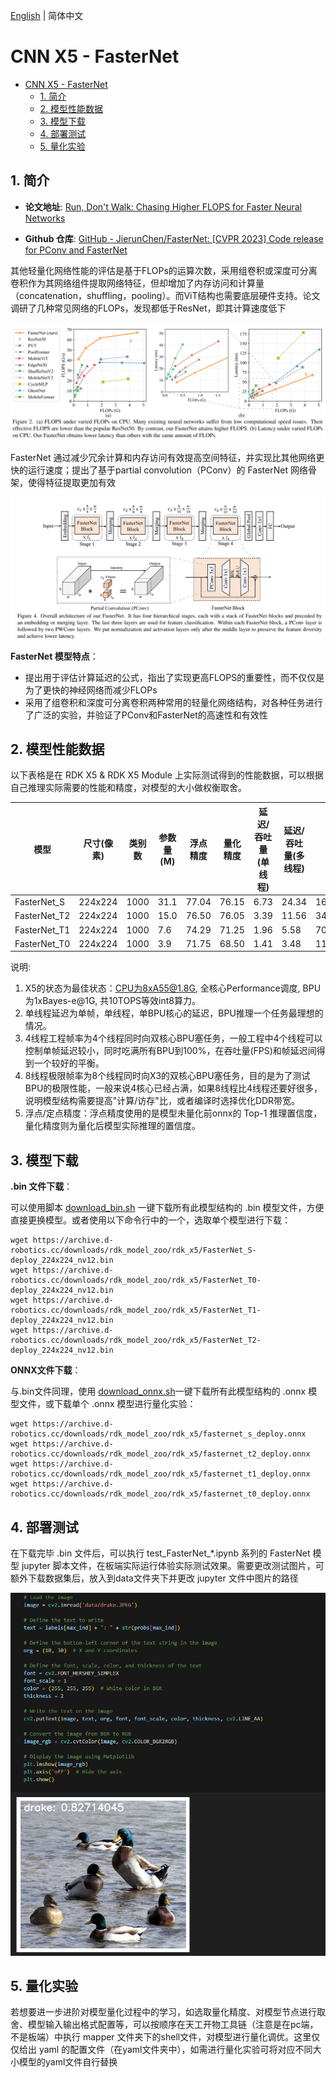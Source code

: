 [English](./README.md) | 简体中文

# CNN X5 - FasterNet

- [CNN X5 - FasterNet](#cnn-x5---fasternet)
  - [1. 简介](#1-简介)
  - [2. 模型性能数据](#2-模型性能数据)
  - [3. 模型下载](#3-模型下载)
  - [4. 部署测试](#4-部署测试)
  - [5. 量化实验](#5-量化实验)

## 1. 简介

- **论文地址**: [Run, Don't Walk: Chasing Higher FLOPS for Faster Neural Networks](http://arxiv.org/abs/2303.03667)

- **Github 仓库**: [GitHub - JierunChen/FasterNet: [CVPR 2023] Code release for PConv and FasterNet](https://github.com/JierunChen/FasterNet)

其他轻量化网络性能的评估是基于FLOPs的运算次数，采用组卷积或深度可分离卷积作为其网络组件提取网络特征，但却增加了内存访问和计算量（concatenation，shuffling，pooling）。而ViT结构也需要底层硬件支持。论文调研了几种常见网络的FLOPs，发现都低于ResNet，即其计算速度低下

![](./data/FLOPs%20of%20Nets.png)

FasterNet 通过减少冗余计算和内存访问有效提高空间特征，并实现比其他网络更快的运行速度；提出了基于partial convolution（PConv）的 FasterNet 网络骨架，使得特征提取更加有效

![](./data/FasterNet_architecture.png)


**FasterNet 模型特点**：

- 提出用于评估计算延迟的公式，指出了实现更高FLOPS的重要性，而不仅仅是为了更快的神经网络而减少FLOPs
- 采用了组卷积和深度可分离卷积两种常用的轻量化网络结构，对各种任务进行了广泛的实验，并验证了PConv和FasterNet的高速性和有效性


## 2. 模型性能数据

以下表格是在 RDK X5 & RDK X5 Module 上实际测试得到的性能数据，可以根据自己推理实际需要的性能和精度，对模型的大小做权衡取舍。


| 模型           | 尺寸(像素)  | 类别数  | 参数量(M) | 浮点精度  | 量化精度  | 延迟/吞吐量(单线程) | 延迟/吞吐量(多线程) | 帧率      |
| ------------ | ------- | ---- | ------ | ----- | ----- | ----------- | ----------- | ------- |
| FasterNet_S  | 224x224 | 1000 | 31.1   | 77.04 | 76.15 | 6.73        | 24.34       | 162.83  |
| FasterNet_T2 | 224x224 | 1000 | 15.0   | 76.50 | 76.05 | 3.39        | 11.56       | 342.48  |
| FasterNet_T1 | 224x224 | 1000 | 7.6    | 74.29 | 71.25 | 1.96        | 5.58        | 708.40  |
| FasterNet_T0 | 224x224 | 1000 | 3.9    | 71.75 | 68.50 | 1.41        | 3.48        | 1135.13 |


说明: 
1. X5的状态为最佳状态：CPU为8xA55@1.8G, 全核心Performance调度, BPU为1xBayes-e@1G, 共10TOPS等效int8算力。
2. 单线程延迟为单帧，单线程，单BPU核心的延迟，BPU推理一个任务最理想的情况。
3. 4线程工程帧率为4个线程同时向双核心BPU塞任务，一般工程中4个线程可以控制单帧延迟较小，同时吃满所有BPU到100%，在吞吐量(FPS)和帧延迟间得到一个较好的平衡。
4. 8线程极限帧率为8个线程同时向X3的双核心BPU塞任务，目的是为了测试BPU的极限性能，一般来说4核心已经占满，如果8线程比4线程还要好很多，说明模型结构需要提高"计算/访存"比，或者编译时选择优化DDR带宽。
5. 浮点/定点精度：浮点精度使用的是模型未量化前onnx的 Top-1 推理置信度，量化精度则为量化后模型实际推理的置信度。

## 3. 模型下载

**.bin 文件下载**：

可以使用脚本 [download_bin.sh](./model/download_bin.sh) 一键下载所有此模型结构的 .bin 模型文件，方便直接更换模型。或者使用以下命令行中的一个，选取单个模型进行下载：

```shell
wget https://archive.d-robotics.cc/downloads/rdk_model_zoo/rdk_x5/FasterNet_S-deploy_224x224_nv12.bin
wget https://archive.d-robotics.cc/downloads/rdk_model_zoo/rdk_x5/FasterNet_T0-deploy_224x224_nv12.bin
wget https://archive.d-robotics.cc/downloads/rdk_model_zoo/rdk_x5/FasterNet_T1-deploy_224x224_nv12.bin
wget https://archive.d-robotics.cc/downloads/rdk_model_zoo/rdk_x5/FasterNet_T2-deploy_224x224_nv12.bin
```

**ONNX文件下载**：

与.bin文件同理，使用 [download_onnx.sh](./model/download_onnx.sh)一键下载所有此模型结构的 .onnx 模型文件，或下载单个 .onnx 模型进行量化实验：

```shell
wget https://archive.d-robotics.cc/downloads/rdk_model_zoo/rdk_x5/fasternet_s_deploy.onnx
wget https://archive.d-robotics.cc/downloads/rdk_model_zoo/rdk_x5/fasternet_t2_deploy.onnx
wget https://archive.d-robotics.cc/downloads/rdk_model_zoo/rdk_x5/fasternet_t1_deploy.onnx
wget https://archive.d-robotics.cc/downloads/rdk_model_zoo/rdk_x5/fasternet_t0_deploy.onnx
```

## 4. 部署测试

在下载完毕 .bin 文件后，可以执行 test_FasterNet_*.ipynb 系列的 FasterNet 模型 jupyter 脚本文件，在板端实际运行体验实际测试效果。需要更改测试图片，可额外下载数据集后，放入到data文件夹下并更改 jupyter 文件中图片的路径

![](./data/inference.png)

## 5. 量化实验

若想要进一步进阶对模型量化过程中的学习，如选取量化精度、对模型节点进行取舍、模型输入输出格式配置等，可以按顺序在天工开物工具链（注意是在pc端，不是板端）中执行 mapper 文件夹下的shell文件，对模型进行量化调优。这里仅仅给出 yaml 的配置文件（在yaml文件夹中），如需进行量化实验可将对应不同大小模型的yaml文件自行替换
